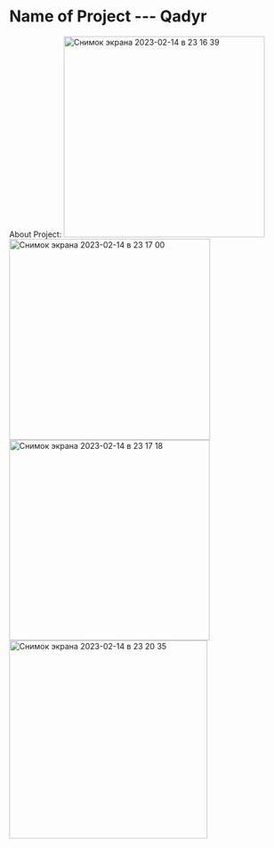# Name of Project --- Qadyr

About Project:
<img width="361" alt="Снимок экрана 2023-02-14 в 23 16 39" src="https://user-images.githubusercontent.com/90827203/218811915-f1fac857-c09f-494c-a358-7bd02ddbabe7.png">
<img width="361" alt="Снимок экрана 2023-02-14 в 23 17 00" src="https://user-images.githubusercontent.com/90827203/218811931-3ebe44fc-61aa-4c02-94c8-5dc87896ab3f.png">
<img width="360" alt="Снимок экрана 2023-02-14 в 23 17 18" src="https://user-images.githubusercontent.com/90827203/218811939-786e1067-a1fa-4013-b199-06815e6fda2a.png">
<img width="356" alt="Снимок экрана 2023-02-14 в 23 20 35" src="https://user-images.githubusercontent.com/90827203/218811952-caa2c86e-f70f-486b-94e7-b1e2d015cb46.png">
